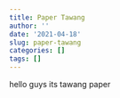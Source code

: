 ```yaml
---
title: Paper Tawang
author: ''
date: '2021-04-18'
slug: paper-tawang
categories: []
tags: []
---
```

hello guys its tawang paper